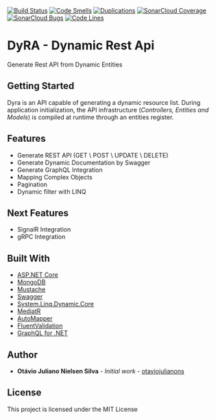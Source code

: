 [![Build Status](https://travis-ci.com/otaviojulianons/DynamicRestApi.svg?branch=master)](https://travis-ci.com/otaviojulianons/DynamicRestApi)
[![Code Smells](https://sonarcloud.io/api/project_badges/measure?project=otaviojulianons_DynamicRestApi&metric=code_smells)](https://sonarcloud.io/project/issues?id=otaviojulianons_DynamicRestApi&resolved=false&types=CODE_SMELL)
[![Duplications](https://sonarcloud.io/api/project_badges/measure?project=otaviojulianons_DynamicRestApi&metric=duplicated_lines_density)](https://sonarcloud.io/component_measures?id=otaviojulianons_DynamicRestApi&metric=Duplications)
[![SonarCloud Coverage](https://sonarcloud.io/api/project_badges/measure?project=otaviojulianons_DynamicRestApi&metric=coverage)](https://sonarcloud.io/component_measures/metric/coverage/list?id=otaviojulianons_DynamicRestApi)
[![SonarCloud Bugs](https://sonarcloud.io/api/project_badges/measure?project=otaviojulianons_DynamicRestApi&metric=bugs)](https://sonarcloud.io/component_measures/metric/reliability_rating/list?id=otaviojulianons_DynamicRestApi)
[![Code Lines](https://sonarcloud.io/api/project_badges/measure?project=otaviojulianons_DynamicRestApi&metric=ncloc)](https://sonarcloud.io/code?id=otaviojulianons_DynamicRestApi)


# DyRA - Dynamic Rest Api
Generate Rest API from Dynamic Entities

## Getting Started

Dyra is an API capable of generating a dynamic resource list. During application initialization, the API infrastructure (_Controllers, Entities and Models_) is compiled at runtime through an entities register.

## Features

* Generate REST API (GET \ POST \ UPDATE \ DELETE)
* Generate Dynamic Documentation by Swagger
* Generate GraphQL Integration
* Mapping Complex Objects
* Pagination
* Dynamic filter with LINQ

## Next Features

* SignalR Integration
* gRPC Integration

## Built With

* [ASP.NET Core](https://docs.microsoft.com/pt-br/aspnet/core/?view=aspnetcore-2.0)
* [MongoDB](https://www.mongodb.com/)
* [Mustache](http://mustache.github.io/)
* [Swagger](https://swagger.io/)
* [System.Linq.Dynamic.Core](https://github.com/StefH/System.Linq.Dynamic.Core)
* [MediatR](https://github.com/jbogard/MediatR)
* [AutoMapper](https://github.com/AutoMapper/AutoMapper)
* [FluentValidation](https://github.com/FluentValidation/FluentValidation)
* [GraphQL for .NET](https://github.com/graphql-dotnet/graphql-dotnet)

## Author

* **Otávio Juliano Nielsen Silva** - *Initial work* - [otaviojulianons](https://github.com/otaviojulianons)

## License

This project is licensed under the MIT License
